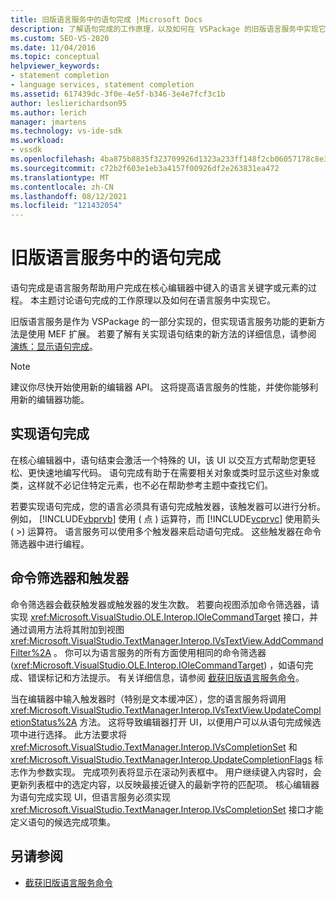 ```yaml
---
title: 旧版语言服务中的语句完成 |Microsoft Docs
description: 了解语句完成的工作原理，以及如何在 VSPackage 的旧版语言服务中实现它。
ms.custom: SEO-VS-2020
ms.date: 11/04/2016
ms.topic: conceptual
helpviewer_keywords:
- statement completion
- language services, statement completion
ms.assetid: 617439dc-3f0e-4e5f-b346-3e4e7fcf3c1b
author: leslierichardson95
ms.author: lerich
manager: jmartens
ms.technology: vs-ide-sdk
ms.workload:
- vssdk
ms.openlocfilehash: 4ba875b8835f323709926d1323a233ff148f2cb06057178c8e383cff19047483
ms.sourcegitcommit: c72b2f603e1eb3a4157f00926df2e263831ea472
ms.translationtype: MT
ms.contentlocale: zh-CN
ms.lasthandoff: 08/12/2021
ms.locfileid: "121432054"
---
```

# <a name="statement-completion-in-a-legacy-language-service"></a>旧版语言服务中的语句完成
语句完成是语言服务帮助用户完成在核心编辑器中键入的语言关键字或元素的过程。 本主题讨论语句完成的工作原理以及如何在语言服务中实现它。

 旧版语言服务是作为 VSPackage 的一部分实现的，但实现语言服务功能的更新方法是使用 MEF 扩展。 若要了解有关实现语句结束的新方法的详细信息，请参阅 [演练：显示语句完成](../../extensibility/walkthrough-displaying-statement-completion.md)。

> [!NOTE]
> 建议你尽快开始使用新的编辑器 API。 这将提高语言服务的性能，并使你能够利用新的编辑器功能。

## <a name="implementing-statement-completion"></a>实现语句完成
 在核心编辑器中，语句结束会激活一个特殊的 UI，该 UI 以交互方式帮助您更轻松、更快速地编写代码。 语句完成有助于在需要相关对象或类时显示这些对象或类，这样就不必记住特定元素，也不必在帮助参考主题中查找它们。

 若要实现语句完成，您的语言必须具有语句完成触发器，该触发器可以进行分析。 例如， [!INCLUDE[vbprvb](../../code-quality/includes/vbprvb_md.md)] 使用 ( 点 ) 运算符，而 [!INCLUDE[vcprvc](../../code-quality/includes/vcprvc_md.md)] 使用箭头 ( >) 运算符。 语言服务可以使用多个触发器来启动语句完成。 这些触发器在命令筛选器中进行编程。

## <a name="command-filters-and-triggers"></a>命令筛选器和触发器
 命令筛选器会截获触发器或触发器的发生次数。 若要向视图添加命令筛选器，请实现 <xref:Microsoft.VisualStudio.OLE.Interop.IOleCommandTarget> 接口，并通过调用方法将其附加到视图 <xref:Microsoft.VisualStudio.TextManager.Interop.IVsTextView.AddCommandFilter%2A> 。 你可以为语言服务的所有方面使用相同的命令筛选器 (<xref:Microsoft.VisualStudio.OLE.Interop.IOleCommandTarget>) ，如语句完成、错误标记和方法提示。 有关详细信息，请参阅 [截获旧版语言服务命令](../../extensibility/internals/intercepting-legacy-language-service-commands.md)。

 当在编辑器中输入触发器时（特别是文本缓冲区），您的语言服务将调用 <xref:Microsoft.VisualStudio.TextManager.Interop.IVsTextView.UpdateCompletionStatus%2A> 方法。 这将导致编辑器打开 UI，以便用户可以从语句完成候选项中进行选择。 此方法要求将 <xref:Microsoft.VisualStudio.TextManager.Interop.IVsCompletionSet> 和 <xref:Microsoft.VisualStudio.TextManager.Interop.UpdateCompletionFlags> 标志作为参数实现。 完成项列表将显示在滚动列表框中。 用户继续键入内容时，会更新列表框中的选定内容，以反映最接近键入的最新字符的匹配项。 核心编辑器为语句完成实现 UI，但语言服务必须实现 <xref:Microsoft.VisualStudio.TextManager.Interop.IVsCompletionSet> 接口才能定义语句的候选完成项集。

## <a name="see-also"></a>另请参阅
- [截获旧版语言服务命令](../../extensibility/internals/intercepting-legacy-language-service-commands.md)
